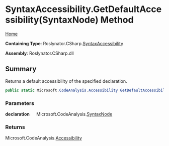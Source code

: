 # SyntaxAccessibility\.GetDefaultAccessibility\(SyntaxNode\) Method

[Home](../../../../README.md)

**Containing Type**: Roslynator\.CSharp\.[SyntaxAccessibility](../README.md)

**Assembly**: Roslynator\.CSharp\.dll

## Summary

Returns a default accessibility of the specified declaration\.

```csharp
public static Microsoft.CodeAnalysis.Accessibility GetDefaultAccessibility(Microsoft.CodeAnalysis.SyntaxNode declaration)
```

### Parameters

**declaration** &emsp; Microsoft\.CodeAnalysis\.[SyntaxNode](https://docs.microsoft.com/en-us/dotnet/api/microsoft.codeanalysis.syntaxnode)

### Returns

Microsoft\.CodeAnalysis\.[Accessibility](https://docs.microsoft.com/en-us/dotnet/api/microsoft.codeanalysis.accessibility)

